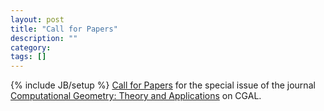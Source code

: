 ```yaml
---
layout: post
title: "Call for Papers"
description: ""
category: 
tags: []
---
```

{% include JB/setup %}
<a href="News/cfp_cgta_2005.html">Call for Papers</a> for the special issue of the journal <a href="http://www.elsevier.com/locate/comgeo">Computational Geometry: Theory and Applications</a> on CGAL.
